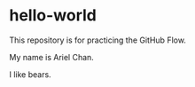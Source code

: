 # hello-world
This repository is for practicing the GitHub Flow.

My name is Ariel Chan.

I like bears.
